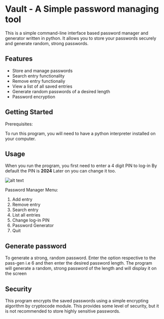 # Vault - A Simple password managing tool 

  This is a simple command-line interface based password manager and generator written in python.
  It allows you to store your passwords securely and generate random, strong passwords.

## Features
- Store and manage passwords
- Search entry functionality
- Remove entry functionaliy
- View a list of all saved entries
- Generate random passwords of a desired length
- Password encryption 
## Getting Started
  
  Prerequisites:

  To run this program, you will need to have a python interpreter installed on your computer.

## Usage
When you run the program, you first need to enter a 4 digit PIN to log-in
By default the PIN is **2024**
Later on you can change it too.

![alt text](https://media.discordapp.net/attachments/838249083571142756/1215777155192066068/image.png?ex=65fdfbb5&is=65eb86b5&hm=7d0a442f61220f88857330a3631ec0a073fcccd90b0454e91bd350d7467c0fdd&=&format=webp&quality=lossless&width=817&height=441)

Password Manager Menu:
 1. Add entry
 2. Remove entry
 3. Search entry
 4. List all entries
 5. Change log-in PIN
 6. Password Generator
 7. Quit

## Generate password
 To generate a strong, random password. Enter the option respective to the pass-gen i.e 6 and then enter the desired password length. The program will generate a random, strong password of the length and will display it on the screen 

## Security
This program encrypts the saved passwords using a simple encrypting algorithm by cryptocode module. This provides some level of security, but it is not recommended to store highly sensitive passwords.
